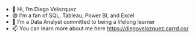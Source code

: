 - 👋 Hi, I’m Diego Velazquez
- 😄 I'm a fan of SQL, Tableau, Power BI, and Excel
- 🌱 I’m a Data Analyst committed to being a lifelong learner
- 📫 You can learn more about me here https://diegovelazquez.carrd.co/

